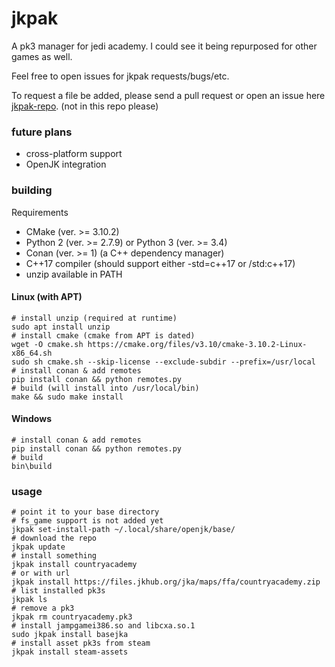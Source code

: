 # jkpak
A pk3 manager for jedi academy. I could see it being repurposed for other games as well.

Feel free to open issues for jkpak requests/bugs/etc.

To request a file be added, please send a pull request or open an issue here [jkpak-repo](https://github.com/jampio/jkpak-repo). (not in this repo please)

### future plans
* cross-platform support
* OpenJK integration

### building
Requirements
* CMake (ver. >= 3.10.2)
* Python 2 (ver. >= 2.7.9) or Python 3 (ver. >= 3.4)
* Conan (ver. >= 1) (a C++ dependency manager)
* C++17 compiler (should support either -std=c++17 or /std:c++17)
* unzip available in PATH
#### Linux (with APT)
```shell
# install unzip (required at runtime)
sudo apt install unzip
# install cmake (cmake from APT is dated)
wget -O cmake.sh https://cmake.org/files/v3.10/cmake-3.10.2-Linux-x86_64.sh
sudo sh cmake.sh --skip-license --exclude-subdir --prefix=/usr/local
# install conan & add remotes
pip install conan && python remotes.py
# build (will install into /usr/local/bin)
make && sudo make install
```
#### Windows
```shell
# install conan & add remotes
pip install conan && python remotes.py
# build
bin\build
```

### usage
```shell
# point it to your base directory
# fs_game support is not added yet
jkpak set-install-path ~/.local/share/openjk/base/
# download the repo
jkpak update
# install something
jkpak install countryacademy
# or with url
jkpak install https://files.jkhub.org/jka/maps/ffa/countryacademy.zip
# list installed pk3s
jkpak ls
# remove a pk3
jkpak rm countryacademy.pk3
# install jampgamei386.so and libcxa.so.1
sudo jkpak install basejka
# install asset pk3s from steam
jkpak install steam-assets
```
